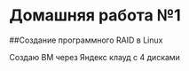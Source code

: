 # Домашняя работа №1
##Создание программного RAID в Linux

Создаю ВМ через Яндекс клауд с 4 дисками

